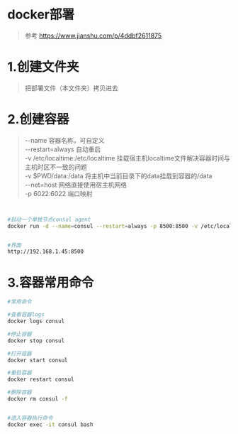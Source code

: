 # docker部署
> 参考 https://www.jianshu.com/p/4ddbf2611875


# 1.创建文件夹
> 把部署文件（本文件夹）拷贝进去


# 2.创建容器
> --name 容器名称，可自定义  
> --restart=always 自动重启  
> -v /etc/localtime:/etc/localtime 挂载宿主机localtime文件解决容器时间与主机时区不一致的问题  
> -v $PWD/data:/data 将主机中当前目录下的data挂载到容器的/data  
> --net=host 网络直接使用宿主机网络  
> -p 6022:6022 端口映射  

``` bash


#启动一个单独节点consul agent 
docker run -d --name=consul --restart=always -p 8500:8500 -v /etc/localtime:/etc/localtime consul


#界面
http://192.168.1.45:8500 

```



# 3.容器常用命令

``` bash
#常用命令

#查看容器logs
docker logs consul

#停止容器
docker stop consul

#打开容器
docker start consul

#重启容器
docker restart consul

#删除容器
docker rm consul -f


#进入容器执行命令
docker exec -it consul bash 


```



 